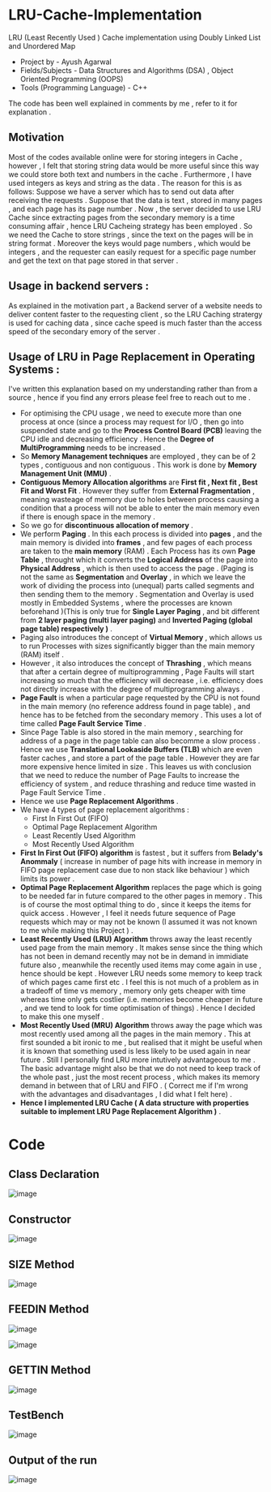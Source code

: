 # LRU-Cache-Implementation
LRU (Least Recently Used ) Cache implementation using Doubly Linked List and Unordered Map 

* Project by - Ayush Agarwal 
* Fields/Subjects - Data Structures and Algorithms (DSA) , Object Oriented Programming (OOPS) 
* Tools (Programming Language) - C++ 

The code has been well explained in comments by me , refer to it for explanation . 

## Motivation 
Most of the codes available online were for storing integers in Cache , however , I felt that storing string data would be more useful since this way we could store both text and numbers in the cache . Furthermore , I have used integers as keys and string as the data . The reason for this is as follows: Suppose we have a server which has to send out data after receiving the requests . Suppose that the data is text , stored in many pages , and each page has its page number . Now , the server decided to use LRU Cache since extracting pages from the secondary memory is a time consuming affair , hence LRU Cacheing strategy has been employed . So we need the Cache to store strings , since the text on the pages will be in string format . Moreover the keys would page numbers , which would be integers , and the requester can easily request for a specific page number and get the text on that page stored in that server . 

## Usage in backend servers :
As explained in the motivation part , a Backend server of a website needs to deliver content faster to the requesting client , so the LRU Caching stratergy is used for caching data , since cache speed is much faster than the access speed of the secondary emory of the server .

## Usage of LRU in Page Replacement in Operating Systems :
I've written this explanation based on my understanding rather than from a source , hence if you find any errors please feel free to reach out to me . 
* For optimising the CPU usage , we need to execute more than one process at once (since a process may request for I/O , then go into suspended state and go to the __Process Control Board (PCB)__ leaving the CPU idle and decreasing efficiency . Hence the __Degree of MultiProgramming__ needs to be increased .
* So __Memory Management techniques__ are employed , they can be of 2 types , contiguous and non contiguous . This work is done by __Memory Management Unit (MMU)__ .
* __Contiguous Memory Allocation algorithms__ are __First fit , Next fit , Best Fit and Worst Fit__ . However they suffer from __External Fragmentation__ , meaning wasteage of memory due to holes between process causing a condition that a process will not be able to enter the main memory even if there is enough space in the memory .
* So we go for __discontinuous allocation of memory__ . 
* We perform __Paging__ . In this each process is divided into __pages__ , and the main memory is divided into __frames__ , and few pages of each process are taken to the __main memory__ (RAM) . Each Process has its own __Page Table__ , throught which it converts the __Logical Address__ of the page into __Physical Address__ , which is then used to access the page . (Paging is not the same as __Segmentation__ and __Overlay__ , in which we leave the work of dividing the process into (unequal) parts called segments and then sending them to the memory . Segmentation and Overlay is used mostly in Embedded Systems , where the processes are known beforehand )(This is only true for __Single Layer Paging__ , and bit different from __2 layer paging (multi layer paging)__ and __Inverted Paging (global page table) respectively )__ .
* Paging also introduces the concept of __Virtual Memory__ , which allows us to run Processes with sizes significantly bigger than the main memory (RAM) itself .
* However , it also introduces the concept of __Thrashing__ , which means that after a certain degree of multiprogramming , Page Faults will start increasing so much that the efficiency will decrease , i.e. efficiency does not directly increase with the degree of multiprogramming always .
* __Page Fault__ is when a particular page requested by the CPU is not found in the main memory (no reference address found in page table) , and hence has to be fetched from the secondary memory .  This uses a lot of time called __Page Fault Service Time__ . 
* Since Page Table is also stored in the main memory , searching for address of a page in the page table can also becomme a slow process . Hence we use __Translational Lookaside Buffers (TLB)__ which are even faster caches , and store a part of the page table . However they are far more expensive hence limited in size . This leaves us with conclusion that we need to reduce the number of Page Faults to increase the efficiency of system , and reduce thrashing and reduce time wasted in Page Fault Service Time . 
* Hence we use __Page Replacement Algorithms__ . 
* We have 4 types of page replacement algorithms : 
  * First In First Out (FIFO)
  * Optimal Page Replacement Algorithm 
  * Least Recently Used Algorithm 
  * Most Recently Used Algorithm 
* __First In First Out (FIFO) algorithm__ is fastest , but it suffers from __Belady's Anommaly__ ( increase in number of page hits with increase in memory in FIFO page replacement case due to non stack like behaviour ) which limits its power . 
* __Optimal Page Replacement Algorithm__ replaces the page which is going to be needed far in future compared to the other pages in memory . This is of course the most optimal thing to do , since it keeps the items for quick access . However , I feel it needs future sequence of Page requests which may or may not be known (I assumed it was not known to me while making this Project ) . 
* __Least Recently Used (LRU) Algorithm__ throws away the least recently used page from the main memory . It makes sense since the thing which has not been in demand recently may not be in demand in immidiate future also , meanwhile the recently used items may come again in use , hence should be kept . However LRU needs some memory to keep track of which pages came first etc . I feel this is not much of a problem as in a tradeoff of time vs memory , memory only gets cheaper with time whereas time only gets costlier (i.e. memories become cheaper in future , and we tend to look for time optimisation of things) . Hence I decided to make this one myself . 
* __Most Recently Used (MRU) Algorithm__ throws away the page which was most recently used among all the pages in the main memory . This at first sounded a bit ironic to me , but realised that it might be useful when it is known that something used is less likely to be used again in near future . Still I personally find LRU more intutively advantageous to me . The basic advantage might also be that we do not need to keep track of the whole past , just the most recent process , which makes its memory demand in between that of LRU and FIFO . ( Correct me if I'm wrong with the advantages and disadvantages , I did what I felt here) .
* __Hence I implemented LRU Cache ( A data structure with properties suitable to implement LRU Page Replacement Algorithm )__ . 

# Code 

## Class Declaration 
![image](https://user-images.githubusercontent.com/86561124/172538502-211579aa-fe95-4856-9115-e00228066008.png)

## Constructor 
![image](https://user-images.githubusercontent.com/86561124/172538536-bbe251ec-8644-4ac8-a832-cb9e71422231.png)

## SIZE Method 
![image](https://user-images.githubusercontent.com/86561124/172538549-96f3d9fd-17ef-410f-92e7-a56d6fec1e55.png)

## FEEDIN Method 
![image](https://user-images.githubusercontent.com/86561124/172538565-104a36aa-e513-48da-8863-713e37c9087c.png)

![image](https://user-images.githubusercontent.com/86561124/172538574-03461f2a-ebdb-45d3-9ed2-b7f2d2b62a14.png)

## GETTIN Method 
![image](https://user-images.githubusercontent.com/86561124/172538611-e6e2969e-cf87-43f1-afbd-e231377449ac.png)

## TestBench 
![image](https://user-images.githubusercontent.com/86561124/172538631-b414bbe2-c3df-496e-a41b-c24a4f65a92c.png)

## Output of the run 
![image](https://user-images.githubusercontent.com/86561124/172538710-96ed317e-b17d-4459-8220-38cc36e2c9ba.png)
